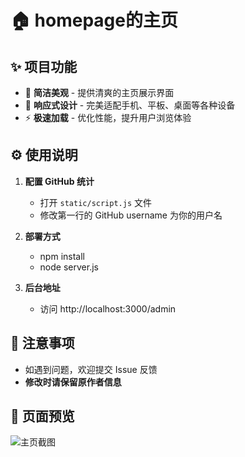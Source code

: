 # 🏠 homepage的主页

## ✨ 项目功能

- 🎨 **简洁美观** - 提供清爽的主页展示界面
- 📱 **响应式设计** - 完美适配手机、平板、桌面等各种设备
- ⚡ **极速加载** - 优化性能，提升用户浏览体验

## ⚙️ 使用说明

1. **配置 GitHub 统计**
    - 打开 `static/script.js` 文件
    - 修改第一行的 GitHub username 为你的用户名

2. **部署方式**
    - npm install 
    - node server.js

3. **后台地址**
    - 访问 http://localhost:3000/admin

## 📝 注意事项
- 如遇到问题，欢迎提交 Issue 反馈
- **修改时请保留原作者信息**

## 📸 页面预览
![主页截图](https://github.com/user-attachments/assets/de8bed1f-934e-4fee-958e-298becd5269f)
